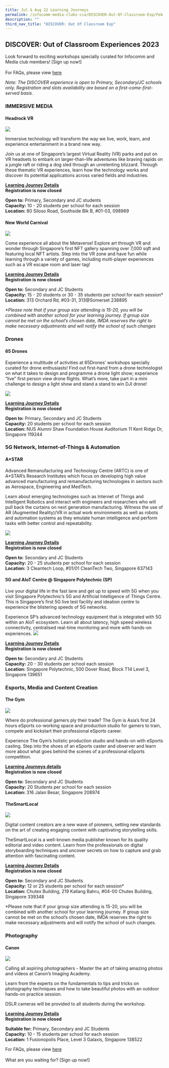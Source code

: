 ```yaml
---
title: Jul & Aug 22 Learning Journeys
permalink: /infocomm-media-clubs-cca/DISCOVER-Out-Of-Classroom-Exp/Feb-Apr-23/
description: ""
third_nav_title: "DISCOVER: Out Of Classroom Exp"
---
```

## DISCOVER: Out of Classroom Experiences 2023
Look forward to exciting workshops specially curated for Infocomm and Media club members! [Sign up now!]
<br>
<br>
For FAQs, please view [here](/Learning-Journey-FAQs)


<i>Note: The DISCOVER experience is open to Primary, Secondary/JC schools only. Registration and slots availability are based on a first-come-first-served basis.</i>

### IMMERSIVE MEDIA
#### Headrock VR 

![](/images/Icmclub/Headrock.jpg)

Immersive technology will transform the way we live, work, learn, and experience entertainment in a brand new way. 

Join us at one of Singapore’s largest Virtual Reality (VR) parks and put on VR headsets to embark on larger-than-life adventures like braving rapids on a jungle raft or riding a dog sled through an unrelenting blizzard. Through these thematic VR experiences, learn how the technology works and discover its potential applications across varied fields and industries. 

**<u>Learning Journey Details</u>**
<br>**Registration is now closed**<br>

**Open to:** Primary, Secondary and JC students 
<br>
**Capacity:**  10 - 20 students per school for each session
<br>
**Location:**  80 Siloso Road, Southside Blk B, #01-03, 098969 


#### New World Carnival
 
![](/images/Icmclub/New%20World%20Carnival%201.jpg)

Come experience all about the Metaverse! Explore art through VR and wonder through Singapore’s first NFT gallery spanning over 7,000 sqft and featuring local NFT artists. Step into the VR zone and have fun while learning through a variety of games, including multi-player experiences such as a VR escape room and laser tag!

**<u>Learning Journey Details</u>** <br>
**Registration is now closed**<br>

**Open to:** Secondary and JC Students 
<br>
**Capacity:** 15 - 20 students or 30 - 35 students per school for each session*
<br>
**Location:** 313 Orchard Rd, #03-31, 313@Somerset 238895

<i>*Please note that if your group size attending is 15-20, you will be combined with another school for your learning journey. If group size cannot be met on the school’s chosen date, IMDA reserves the right to make necessary adjustments and will notify the school of such changes </i>

### Drones

#### 65 Drones

Experience a multitude of activities at 65Drones’ workshops specially curated for drone enthusiasts! Find out first-hand from a drone technologist on what it takes to design and programme a drone light show; experience “live” first person view drone flights. What’s more, take part in a mini challenge to design a light show and stand a stand to win DJI drone!

![](/images/Icmclub/Drone1.png)

**<u>Learning Journey Details</u>**
<br>
**Registration is now closed**

**Open to:** Primary, Secondary and JC Students <br>
**Capacity:** 20 students per school for each session <br>
**Location:** NUS Alumni Shaw Foundation House Auditorium 11 Kent Ridge Dr, Singapore 119244

### 5G Network, Internet-of-Things & Automation

#### A\*STAR 

Advanced Remanufacturing and Technology Centre (ARTC) is one of A\*STAR’s Research Institutes which focus on developing high value advanced manufacturing and remanufacturing technologies in sectors such as Aerospace, Engineering and MedTech.

Learn about emerging technologies such as Internet of Things and Intelligent Robotics and interact with engineers and researchers who will pull back the curtains on next generation manufacturing. Witness the use of AR (Augmented Reality)/VR in actual work environments as well as robots and automation systems as they emulate human intelligence and perform tasks with better control and repeatability.

![](/images/Icmclub/ASTAR.jpg)

**<u>Learning Journey Details</u>**
<br>
**Registration is now closed**<br>

**Open to:** Secondary and JC Students  
**Capacity:** 20 - 25 students per school for each session  
**Location:** 3 Cleantech Loop, #01/01 CleanTech Two, Singapore 637143

#### 5G and AIoT Centre @ Singapore Polytechnic (SP) 

Live your digital life in the fast lane and get up to speed with 5G when you visit Singapore Polytechnic’s 5G and Artificial Intelligence of Things Centre. This is Singapore’s first 5G live test facility and ideation centre to experience the blistering speeds of 5G networks.

Experience SP’s advanced technology equipment that is integrated with 5G within an AIoT ecosystem. Learn all about latency, high speed wireless connectivity, centralised real-time monitoring and more with hands-on experiences.
![](/images/Icmclub/5G%20and%20ALOT.jpg)

**<u>Learning Journey Details</u>**
<br> **Registration is now closed**

**Open to:** Secondary and JC Students  
**Capacity:** 20 - 30 students per school each session  
**Location:** Singapore Polytechnic, 500 Dover Road, Block T14 Level 3, Singapore 139651

### Esports, Media and Content Creation 

#### The Gym

![](/images/Icmclub/E-sports.jpg)

Where do professional gamers ply their trade? The Gym is Asia’s first 24 hours eSports co-working space and production studio for gamers to train, compete and kickstart their professional eSports career.

Experience The Gym’s holistic production studio and hands-on with eSports casting. Step into the shoes of an eSports caster and observer and learn more about what goes behind the scenes of a professional eSports competition.

**<u>Learning Journeys details</u>** 
<br>
**Registration is now closed**
<br>

**Open to:** Secondary and JC Students 
<br>
**Capacity:** 20 Students per school for each session 
<br>
**Location:** 316 Jalan Besar, Singapore 208974

#### TheSmartLocal

![](/images/Icmclub/The%20Smart%20Local.jpg)

Digital content creators are a new wave of pioneers, setting new standards on the art of creating engaging content with captivating storytelling skills.

TheSmartLocal is a well-known media publisher known for its quality editorial and video content. Learn from the professionals on digital storyboarding techniques and uncover secrets on how to capture and grab attention with fascinating content.

**<u>Learning Journey Details</u>**
<br>
**Registration is now closed**<br> 

**Open to:** Secondary and JC Students 
<br> 
**Capacity:** 12 or 25 students per school for each session*
<br>
**Location:** Chutex Building, 219 Kallang Bahru, #04-00 Chutex Building, 
Singapore 339348
<br> 

*Please note that if your group size attending is 15-20, you will be combined with another school for your learning journey. If group size cannot be met on the school’s chosen date, IMDA reserves the right to make necessary adjustments and will notify the school of such changes.

### Photography 
#### Canon

![](/images/Icmclub/Canon.png)

Calling all aspiring photographers - Master the art of taking amazing photos and videos at Canon’s Imaging Academy.  

Learn from the experts on the fundamentals to tips and tricks on photography techniques and how to take beautiful photos with an outdoor hands-on practice session. 

DSLR cameras will be provided to all students during the workshop.

**<u>Learning Journey Details</u>**
<br>**Registration is now closed**<br>

**Suitable for:** Primary, Secondary and JC Students
<br> 
**Capacity:** 10 - 15 students per school for each session 
<br> 
**Location:** 1 Fusionopolis Place, Level 3 Galaxis, Singapore 138522


For FAQs, please view [here](/Learning-Journey-FAQs)
<br>
<br>
What are you waiting for? [Sign up now!]